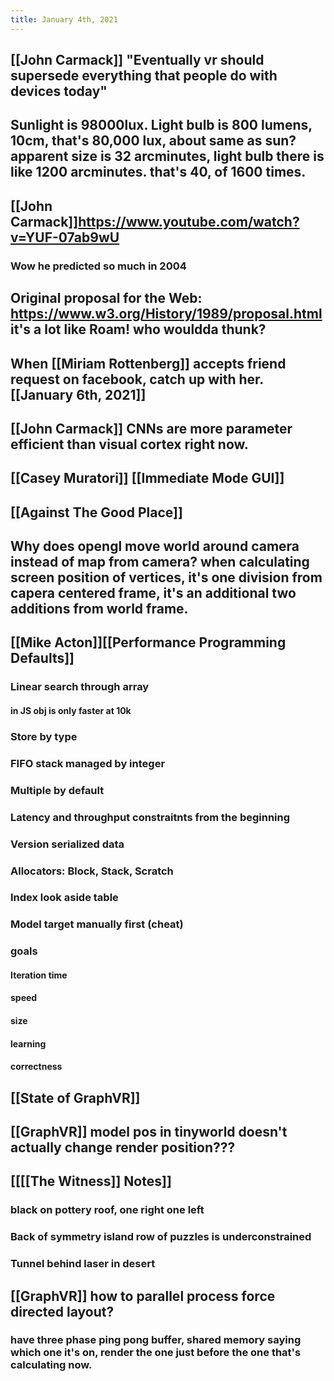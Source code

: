 ```yaml
---
title: January 4th, 2021
---
```


## [[John Carmack]] "Eventually vr should supersede everything that people do with devices today"

## Sunlight is 98000lux. Light bulb is 800 lumens, 10cm, that's 80,000 lux, about same as sun? apparent size is 32 arcminutes, light bulb there is like 1200 arcminutes. that's 40, of 1600 times.

## [[John Carmack]]https://www.youtube.com/watch?v=YUF-07ab9wU
### Wow he predicted so much in 2004

## Original proposal for the Web: https://www.w3.org/History/1989/proposal.html it's a lot like Roam! who wouldda thunk?

## When [[Miriam Rottenberg]] accepts friend request on facebook, catch up with her. [[January 6th, 2021]]

## [[John Carmack]] CNNs are more parameter efficient than visual cortex right now.

## [[Casey Muratori]] [[Immediate Mode GUI]] 

## [[Against The Good Place]]

## Why does opengl move world around camera instead of map from camera? when calculating screen position of vertices, it's one division from capera centered frame, it's an additional two additions from world frame. 

## [[Mike Acton]][[Performance Programming Defaults]]
### Linear search through array
#### in JS obj is only faster at 10k

### Store by type

### FIFO stack managed by integer

### Multiple by default

### Latency and throughput constraitnts from the beginning 

### Version serialized data

### Allocators: Block, Stack, Scratch

### Index look aside table

### Model target manually first (cheat)

### goals
#### Iteration time

#### speed

#### size

#### learning

#### correctness

## [[State of GraphVR]]

## [[GraphVR]] model pos in tinyworld doesn't actually change render position???

## [[[[The Witness]] Notes]]
### black on pottery roof, one right one left

### Back of symmetry island row of puzzles is underconstrained

### Tunnel behind laser in desert

## [[GraphVR]] how to parallel process force directed layout?
### have three phase ping pong buffer, shared memory saying which one it's on, render the one just before the one that's calculating now.
